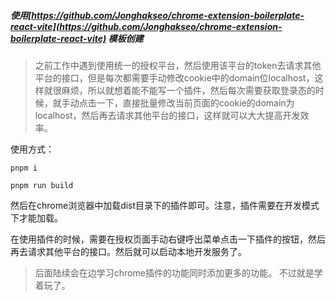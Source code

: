 ##### 使用[https://github.com/Jonghakseo/chrome-extension-boilerplate-react-vite](https://github.com/Jonghakseo/chrome-extension-boilerplate-react-vite) 模板创建

> 之前工作中遇到使用统一的授权平台，然后使用该平台的token去请求其他平台的接口，但是每次都需要手动修改cookie中的domain位localhost，这样就很麻烦，所以就想着能不能写一个插件，然后每次需要获取登录态的时候，就手动点击一下，直接批量修改当前页面的cookie的domain为localhost，然后再去请求其他平台的接口，这样就可以大大提高开发效率。

使用方式：

```shell
pnpm i
```

```shell
pnpm run build
```

然后在chrome浏览器中加载dist目录下的插件即可。注意，插件需要在开发模式下才能加载。

在使用插件的时候，需要在授权页面手动右键呼出菜单点击一下插件的按钮，然后再去请求其他平台的接口。然后就可以启动本地开发服务了。

> 后面陆续会在边学习chrome插件的功能同时添加更多的功能。  不过就是学着玩了。
